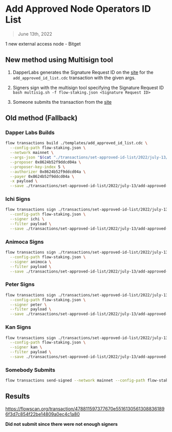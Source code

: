 # Add Approved Node Operators ID List

> June 13th, 2022

1 new external access node - Bitget

## New method using Multisign tool

1. DapperLabs generates the Signature Request ID on the [site](https://flow-multisig-git-service-account-onflow.vercel.app/mainnet) for the `add_approved_id_list.cdc` transaction with the given args.

2. Signers sign with the multisign tool specifying the Signature Request ID
   `bash multisig.sh -f flow-staking.json <Signature Request ID>`

3. Someone submits the transaction from the [site](https://flow-multisig-git-service-account-onflow.vercel.app/mainnet)

## Old method (Fallback)

### Dapper Labs Builds

```sh
flow transactions build ./templates/add_approved_id_list.cdc \
  --config-path flow-staking.json \
  --network mainnet \
  --args-json "$(cat "./transactions/set-approved-id-list/2022/july-13/arguments.json")" \
  --proposer 0x8624b52f9ddcd04a \
  --proposer-key-index 5 \
  --authorizer 0x8624b52f9ddcd04a \
  --payer 0x8624b52f9ddcd04a \
  -x payload \
  --save ./transactions/set-approved-id-list/2022/july-13/add-approved-list-july-13-unsigned.rlp
```

### Ichi Signs

```sh
flow transactions sign ./transactions/set-approved-id-list/2022/july-13/add-approved-list-july-13-unsigned.rlp \
  --config-path flow-staking.json \
  --signer ichi \
  --filter payload \
  --save ./transactions/set-approved-id-list/2022/july-13/add-approved-list-july-13-sig-1.rlp
```

### Animoca Signs

```sh
flow transactions sign ./transactions/set-approved-id-list/2022/july-13/add-approved-list-july-13-sig-1.rlp \
  --config-path flow-staking.json \
  --signer animoca \
  --filter payload \
  --save ./transactions/set-approved-id-list/2022/july-13/add-approved-list-july-13-sig-2.rlp
```

### Peter Signs

```sh
flow transactions sign ./transactions/set-approved-id-list/2022/july-13/add-approved-list-july-13-sig-2.rlp \
  --config-path flow-staking.json \
  --signer peter \
  --filter payload \
  --save ./transactions/set-approved-id-list/2022/july-13/add-approved-list-july-13-sig-3.rlp
```

### Kan Signs

```sh
flow transactions sign ./transactions/set-approved-id-list/2022/july-13/add-approved-list-july-13-sig-3.rlp \
  --config-path flow-staking.json \
  --signer kan \
  --filter payload \
  --save ./transactions/set-approved-id-list/2022/july-13/add-approved-list-july-13-sig-complete.rlp
```

### Somebody Submits

```sh
flow transactions send-signed --network mainnet --config-path flow-staking.json ./transactions/set-approved-id-list/2022/july-13/add-approved-list-july-13-sig-complete.rlp
```

## Results

https://flowscan.org/transaction/478811597377670e55161305613088361896f3d7c854f22be14809a0ec4c1a80

**Did not submit since there were not enough signers**